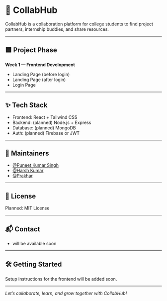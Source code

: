 # 🚀 CollabHub

CollabHub is a collaboration platform for college students to find project partners, internship buddies, and share resources.

--- 

## 🟦 Project Phase

**Week 1 — Frontend Development**

- Landing Page (before login)
- Landing Page (after login)
- Login Page

---

## ✨ Tech Stack

- Frontend: React + Tailwind CSS
- Backend: (planned) Node.js + Express
- Database: (planned) MongoDB
- Auth: (planned) Firebase or JWT

---

## 👥 Maintainers

- [@Puneet Kumar Singh](https://github.com/PuneetJadoun)
- [@Harsh Kumar](https://github.com/HarshKumar100)
- [@Prakhar ](https://github.com/Necrosyth)

---

## 📄 License

Planned: MIT License

---

## 📬 Contact

- will be available soon

---

## 🛠️ Getting Started

Setup instructions for the frontend will be added soon.

---

*Let’s collaborate, learn, and grow together with CollabHub!*
